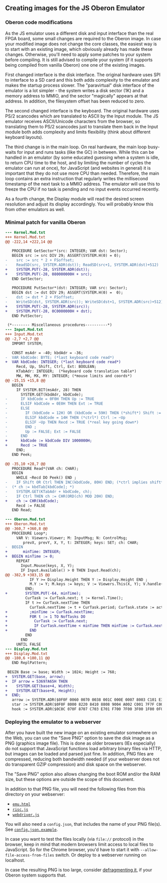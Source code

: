 ## Creating images for the JS Oberon Emulator

### Oberon code modifications

As the JS emulator uses a different disk and input interface than the real FPGA board,
some small changes are required to the Oberon image. In case your modified image does
not change the core classes, the easiest way is to start with an existing image, which
obviously already has made these changes. Otherwise, you'll need to apply some patches
to your system before compiling. It is still advised to compile your system (if it
supports being compiled from vanilla Oberon) one one of the existing images.

First changed interface is the disk interface. The original hardware uses SPI to
interface to a SD card and this both adds complexity to the emulator and makes
the startup process slower. The "paravirtual" disk interface of the emulator
is a lot simpler - the system writes a disk sector (1K) and a memory address
to MMIO, and the sector "magically" appears at that address. In addition, the filesystem
offset has been reduced to zero.

The second changed interface is the keyboard. The original hardware uses PS/2
scancodes which are translated to ASCII by the Input module. The JS emulator receives
ASCII/Unicode characters from the browser, so translating them to PS/2 scancodes just to
translate them back in the Input module both adds complexity and limits flexibility
(think about different keyboard layouts).

The third change is in the main loop. On real hardware, the main loop busy-waits for
input and runs tasks (like the GC) in between. While this can be handled in an
emulator (by some educated guessing when a system is idle, to return CPU time to the
host, and by limiting the number of cycles the emulator can run at once), for JavaScript
(and websites in general) it is important that they do not use more CPU than needed.
Therefore, the main loop contains an extra instruction that regularly writes the
millisecond timestamp of the next task to a MMIO address. The emulator will use this
to freeze the CPU if no task is pending and no input events occurred recently.

As a fourth change, the Display module will read the desired screen resolution and
adjust its display accordingly. You will probably know this from other emulators
as well.

### Minimal patch for vanilla Oberon

```diff
--- Kernel.Mod.txt
+++ Kernel.Mod.txt
@@ -222,14 +222,14 @@
 
   PROCEDURE GetSector*(src: INTEGER; VAR dst: Sector);
   BEGIN src := src DIV 29; ASSERT(SYSTEM.H(0) = 0);
-    src := src * 2 + FSoffset;
-    ReadSD(src, SYSTEM.ADR(dst)); ReadSD(src+1, SYSTEM.ADR(dst)+512) 
+    SYSTEM.PUT(-28, SYSTEM.ADR(dst));
+    SYSTEM.PUT(-28, 080000000H + src);
   END GetSector;
   
   PROCEDURE PutSector*(dst: INTEGER; VAR src: Sector);
   BEGIN dst := dst DIV 29; ASSERT(SYSTEM.H(0) =  0);
-    dst := dst * 2 + FSoffset;
-    WriteSD(dst, SYSTEM.ADR(src)); WriteSD(dst+1, SYSTEM.ADR(src)+512)
+    SYSTEM.PUT(-28, SYSTEM.ADR(src));
+    SYSTEM.PUT(-28, 0C0000000H + dst);
   END PutSector;
 
 (*-------- Miscellaneous procedures----------*)
--- Input.Mod.txt
+++ Input.Mod.txt
@@ -2,7 +2,7 @@
   IMPORT SYSTEM;
 
   CONST msAdr = -40; kbdAdr = -36;
-  VAR kbdCode: BYTE; (*last keyboard code read*)
+  VAR kbdCode: INTEGER; (*last keyboard code read*)
     Recd, Up, Shift, Ctrl, Ext: BOOLEAN;
     KTabAdr: INTEGER;  (*keyboard code translation table*)
     MW, MH, MX, MY: INTEGER; (*mouse limits and coords*)
@@ -15,15 +15,8 @@
   BEGIN
     IF SYSTEM.BIT(msAdr, 28) THEN
       SYSTEM.GET(kbdAdr, kbdCode);
-      IF kbdCode = 0F0H THEN Up := TRUE
-      ELSIF kbdCode = 0E0H THEN Ext := TRUE
-      ELSE
-        IF (kbdCode = 12H) OR (kbdCode = 59H) THEN (*shift*) Shift := ~Up
-        ELSIF kbdCode = 14H THEN (*ctrl*) Ctrl := ~Up
-        ELSIF ~Up THEN Recd := TRUE (*real key going down*)
-        END ;
-        Up := FALSE; Ext := FALSE
-      END
+      kbdCode := kbdCode DIV 1000000H;
+      Recd := TRUE
     END;
   END Peek;
 
@@ -35,10 +28,7 @@
   PROCEDURE Read*(VAR ch: CHAR);
   BEGIN
     WHILE ~Recd DO Peek() END ;
-    IF Shift OR Ctrl THEN INC(kbdCode, 80H) END; (*ctrl implies shift*)
-  (* ch := kbdTab[kbdCode]; *)
-    SYSTEM.GET(KTabAdr + kbdCode, ch);
-    IF Ctrl THEN ch := CHR(ORD(ch) MOD 20H) END;
+    ch := CHR(kbdCode);
     Recd := FALSE
   END Read;
 
--- Oberon.Mod.txt
+++ Oberon.Mod.txt
@@ -360,7 +360,8 @@
   PROCEDURE Loop*;
     VAR V: Viewers.Viewer; M: InputMsg; N: ControlMsg;
        prevX, prevY, X, Y, t: INTEGER; keys: SET; ch: CHAR;
-  BEGIN
+       minTime: INTEGER;
+  BEGIN minTime := 0;
     REPEAT
       Input.Mouse(keys, X, Y);
       IF Input.Available() > 0 THEN Input.Read(ch);
@@ -382,9 +383,15 @@
           IF Y >= Display.Height THEN Y := Display.Height END ;
           M.Y := Y; M.keys := keys; V := Viewers.This(X, Y); V.handle(V, M); prevX := X; prevY := Y
         END;
+        SYSTEM.PUT(-64, minTime);
         CurTask := CurTask.next; t := Kernel.Time();
         IF t >= CurTask.nextTime THEN
           CurTask.nextTime := t + CurTask.period; CurTask.state := active; CurTask.handle; CurTask.state := idle
+          ;minTime := CurTask.nextTime;
+          FOR t := 1 TO NofTasks DO
+            CurTask := CurTask.next;
+            IF CurTask.nextTime < minTime THEN minTime := CurTask.nextTime END;
+          END
         END
       END
     UNTIL FALSE
--- Display.Mod.txt
+++ Display.Mod.txt
@@ -180,6 +180,11 @@
   END ReplPattern;
 
 BEGIN Base := base; Width := 1024; Height := 768;
+  SYSTEM.GET(base, arrow);
+  IF arrow = 53697A65H THEN
+    SYSTEM.GET(base+4, Width);
+    SYSTEM.GET(base+8, Height);
+  END;
   arrow := SYSTEM.ADR($0F0F 0060 0070 0038 001C 000E 0007 8003 C101 E300 7700 3F00 1F00 3F00 7F00 FF00$);
   star := SYSTEM.ADR($0F0F 8000 8220 8410 8808 9004 A002 C001 7F7F C001 A002 9004 8808 8410 8220 8000$);
   hook := SYSTEM.ADR($0C0C 070F 8707 C703 E701 F700 7F00 3F00 1F00 0F00 0700 0300 01$);
```

### Deploying the emulator to a webserver

After you have built the new image on an existing emulator somewhere on the Web, you can use the "Save PNG"
option to save the disk image as a PNG (graphics image file). This is done as older browsers (IEs especially)
do not support that JavaScript functions load arbitrary binary files via HTTP, but images can be loaded and
parsed just fine. In addition, PNG files are compressed, reducing both bandwidth needed (if your webserver does
not do transparent GZIP compression) and disk space on the webserver.

The "Save PNG" option also allows changing the boot ROM and/or the RAM size, but these options are outside
the scope of this document.

In addition to that PNG file, you will need the following files from this directory on your webserver:

- [`emu.html`](emu.html)
- [`risc.js`](risc.js)
- [`webdriver.js`](webdriver.js)

You will also need a `config.json`, that includes the name of your PNG file(s).
See [`config.json.example`](config.json.example).

In case you want to test the files locally (via `file://` protocol) in the browser, keep in mind that
modern browsers limit access to local files to JavaScript. So for the Chrome browser, you'd have
to start it with `--allow-file-access-from-files` switch. Or deploy to a webserver running on localhost.

In case the resulting PNG is too large, consider
[defragmenting it](https://github.com/schierlm/Oberon2013Modifications/tree/master/DefragmentFreeSpace),
if your Oberon system supports that.
